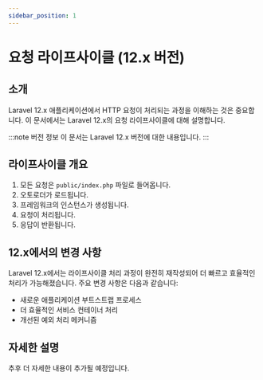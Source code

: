 ```yaml
---
sidebar_position: 1
---
```


# 요청 라이프사이클 (12.x 버전)

## 소개

Laravel 12.x 애플리케이션에서 HTTP 요청이 처리되는 과정을 이해하는 것은 중요합니다. 이 문서에서는 Laravel 12.x의 요청 라이프사이클에 대해 설명합니다.

:::note 버전 정보
이 문서는 Laravel 12.x 버전에 대한 내용입니다.
:::

## 라이프사이클 개요

1. 모든 요청은 `public/index.php` 파일로 들어옵니다.
2. 오토로더가 로드됩니다.
3. 프레임워크의 인스턴스가 생성됩니다.
4. 요청이 처리됩니다.
5. 응답이 반환됩니다.

## 12.x에서의 변경 사항

Laravel 12.x에서는 라이프사이클 처리 과정이 완전히 재작성되어 더 빠르고 효율적인 처리가 가능해졌습니다. 주요 변경 사항은 다음과 같습니다:

- 새로운 애플리케이션 부트스트랩 프로세스
- 더 효율적인 서비스 컨테이너 처리
- 개선된 예외 처리 메커니즘

## 자세한 설명

추후 더 자세한 내용이 추가될 예정입니다.
